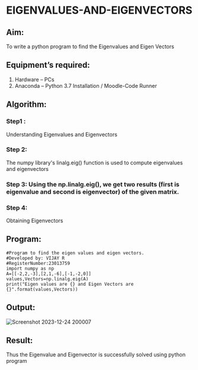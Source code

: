 # EIGENVALUES-AND-EIGENVECTORS
## Aim:
To write a python program to find the Eigenvalues and Eigen Vectors
## Equipment’s required:
1. 	Hardware – PCs
2. 	Anaconda – Python 3.7 Installation / Moodle-Code Runner
## Algorithm:
### Step1 : 
Understanding Eigenvalues and Eigenvectors
### Step 2: 
The numpy library's linalg.eig() function is used to compute eigenvalues and eigenvectors

### Step 3: Using the np.linalg.eig(),  we get two results (first is eigenvalue and second is eigenvector) of the given matrix.

### Step 4: 
Obtaining Eigenvectors

## Program:
```
#Program to find the eigen values and eigen vectors.
#Developed by: VIJAY R
#RegisterNumber:23013759
import numpy as np
A=[[-2,2,-3],[2,1,-6],[-1,-2,0]]
values,Vectors=np.linalg.eig(A)
print("Eigen values are {} and Eigen Vectors are {}".format(values,Vectors))
```

## Output:
![Screenshot 2023-12-24 200007](https://github.com/vijayr21/EIGENVALUES-AND-EIGENVECTORS/assets/149347607/973d6c7a-0e2d-447a-94b8-dda5cfd281a6)

## Result:
Thus the Eigenvalue and Eigenvector is successfully solved using python program
